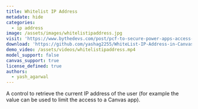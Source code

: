 ```yaml
---
title: Whitelist IP Address
metadate: hide
categories:
  - ip address
image: /assets/images/whitelistipaddress.jpg
visit: 'https://www.bythedevs.com/post/pcf-to-secure-power-apps-access-by-white-listing-ip-addresses'
download: 'https://github.com/yashag2255/WhiteList-IP-Address-in-Canvas-Apps'
demo_video: /assets/videos/whitelistipaddress.mp4
model_support: false
canvas_support: true
license_defined: true
authors:
  - yash_agarwal
---
```


A control to retrieve the current IP address of the user (for example the value can be used to limit the access to a Canvas app).

